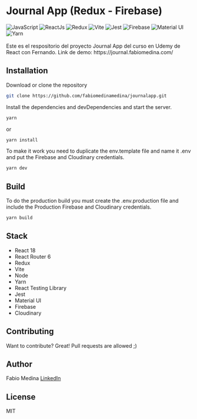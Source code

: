 # Journal App (Redux - Firebase)
<div>
  <img alt="JavaScript" src="https://img.shields.io/badge/JavaScript-323330?style=for-the-badge&logo=javascript&logoColor=F7DF1E" />
  <img alt="ReactJs" src="https://img.shields.io/badge/ReactJs-45b8d8?style=for-the-badge&logo=react&logoColor=white" />
  <img alt="Redux" src="https://img.shields.io/badge/Redux-593D88?style=for-the-badge&logo=redux&logoColor=white" />
  <img alt="Vite" src="https://img.shields.io/badge/Vite-B73BFE?style=for-the-badge&logo=vite&logoColor=FFD62E" />
  <img alt="Jest" src="https://img.shields.io/badge/Jest-C21325?style=for-the-badge&logo=jest&logoColor=white" />
  <img alt="Firebase" src="https://img.shields.io/badge/firebase-ffca28?style=for-the-badge&logo=firebase&logoColor=black" />
  <img alt="Material UI" src="https://img.shields.io/badge/-MUI-165fcc?style=for-the-badge&logo=MUI&logoColor=white" />
  <img alt="Yarn" src="https://img.shields.io/badge/Yarn-2C8EBB?style=for-the-badge&logo=yarn&logoColor=white" />
</div>
<br />
Este es el respositorio del proyecto Journal App del curso en Udemy de React con Fernando.
Link de demo: https://journal.fabiomedina.com/

## Installation

Download or clone the repository
```sh
git clone https://github.com/fabiomedinamedina/journalapp.git
```

Install the dependencies and devDependencies and start the server.
```sh
yarn
```
or
```sh
yarn install
```

To make it work you need to duplicate the env.template file and name it .env and put the Firebase and Cloudinary credentials.
```sh
yarn dev
```

## Build
To do the production build you must create the .env.production file and include the Production Firebase and Cloudinary credentials.
```sh
yarn build
```

## Stack
- React 18
- React Router 6
- Redux
- Vite
- Node
- Yarn
- React Testing Library
- Jest
- Material UI
- Firebase
- Cloudinary

## Contributing
Want to contribute? Great! Pull requests are allowed ;)
## Author
Fabio Medina [LinkedIn][linkedin]

## License

MIT

[linkedin]: <https://www.linkedin.com/in/fabio-medina-medina/>